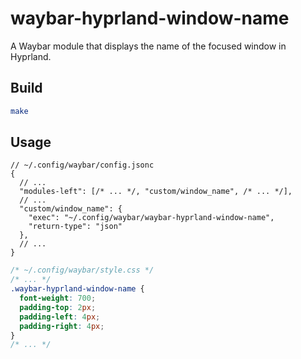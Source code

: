 # waybar-hyprland-window-name

A Waybar module that displays the name of the focused window in Hyprland.

## Build

```bash
make
```

## Usage

```jsonc
// ~/.config/waybar/config.jsonc
{
  // ...
  "modules-left": [/* ... */, "custom/window_name", /* ... */],
  // ...
  "custom/window_name": {
    "exec": "~/.config/waybar/waybar-hyprland-window-name",
    "return-type": "json"
  },
  // ...
}
```

```css
/* ~/.config/waybar/style.css */
/* ... */
.waybar-hyprland-window-name {
  font-weight: 700;
  padding-top: 2px;
  padding-left: 4px;
  padding-right: 4px;
}
/* ... */
```
